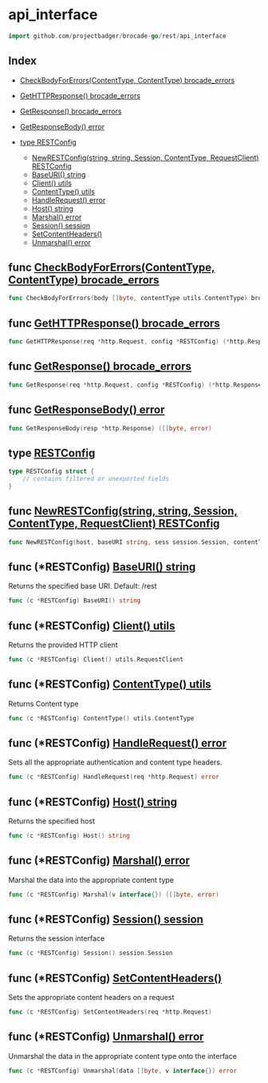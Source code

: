 
# api_interface

```go
import github.com/projectbadger/brocade-go/rest/api_interface
```

## Index

- [CheckBodyForErrors(ContentType, ContentType) brocade_errors](#func-checkbodyforerrorscontenttype-contenttype-brocade-errors)
- [GetHTTPResponse() brocade_errors](#func-gethttpresponse-brocade-errors)
- [GetResponse() brocade_errors](#func-getresponse-brocade-errors)
- [GetResponseBody() error](#func-getresponsebody-error)

- [type RESTConfig](#type-restconfig)
  - [NewRESTConfig(string, string, Session, ContentType, RequestClient) RESTConfig](#func-newrestconfigstring-string-session-contenttype-requestclient-restconfig)
  - [BaseURI() string](#func-restconfig-baseuri-string)
  - [Client() utils](#func-restconfig-client-utils)
  - [ContentType() utils](#func-restconfig-contenttype-utils)
  - [HandleRequest() error](#func-restconfig-handlerequest-error)
  - [Host() string](#func-restconfig-host-string)
  - [Marshal() error](#func-restconfig-marshal-error)
  - [Session() session](#func-restconfig-session-session)
  - [SetContentHeaders()](#func-restconfig-setcontentheaders)
  - [Unmarshal() error](#func-restconfig-unmarshal-error)

## func [CheckBodyForErrors(ContentType, ContentType) brocade_errors](<handling.go#L48>)

```go
func CheckBodyForErrors(body []byte, contentType utils.ContentType) brocade_errors.BrocadeErr
```
## func [GetHTTPResponse() brocade_errors](<handling.go#L12>)

```go
func GetHTTPResponse(req *http.Request, config *RESTConfig) (*http.Response, brocade_errors.BrocadeErr)
```
## func [GetResponse() brocade_errors](<handling.go#L26>)

```go
func GetResponse(req *http.Request, config *RESTConfig) (*http.Response, []byte, brocade_errors.BrocadeErr)
```
## func [GetResponseBody() error](<handling.go#L76>)

```go
func GetResponseBody(resp *http.Response) ([]byte, error)
```


## type [RESTConfig](<api_interface.go#L10>)
```go
type RESTConfig struct {
	// contains filtered or unexported fields
}
```

## func [NewRESTConfig(string, string, Session, ContentType, RequestClient) RESTConfig](<api_interface.go#L18>)

```go
func NewRESTConfig(host, baseURI string, sess session.Session, contentType utils.ContentType, client utils.RequestClient) *RESTConfig
```

## func (*RESTConfig) [BaseURI() string](<api_interface.go#L35>)

Returns the specified base URI.
Default: /rest


```go
func (c *RESTConfig) BaseURI() string
```
## func (*RESTConfig) [Client() utils](<api_interface.go#L55>)

Returns the provided HTTP client


```go
func (c *RESTConfig) Client() utils.RequestClient
```
## func (*RESTConfig) [ContentType() utils](<api_interface.go#L45>)

Returns Content type


```go
func (c *RESTConfig) ContentType() utils.ContentType
```
## func (*RESTConfig) [HandleRequest() error](<api_interface.go#L61>)

Sets all the appropriate authentication and content type
headers.


```go
func (c *RESTConfig) HandleRequest(req *http.Request) error
```
## func (*RESTConfig) [Host() string](<api_interface.go#L29>)

Returns the specified host


```go
func (c *RESTConfig) Host() string
```
## func (*RESTConfig) [Marshal() error](<api_interface.go#L68>)

Marshal the data into the appropriate content type


```go
func (c *RESTConfig) Marshal(v interface{}) ([]byte, error)
```
## func (*RESTConfig) [Session() session](<api_interface.go#L40>)

Returns the session interface


```go
func (c *RESTConfig) Session() session.Session
```
## func (*RESTConfig) [SetContentHeaders()](<api_interface.go#L50>)

Sets the appropriate content headers on a request


```go
func (c *RESTConfig) SetContentHeaders(req *http.Request)
```
## func (*RESTConfig) [Unmarshal() error](<api_interface.go#L74>)

Unmarshal the data in the appropriate content type onto
the interface


```go
func (c *RESTConfig) Unmarshal(data []byte, v interface{}) error
```

